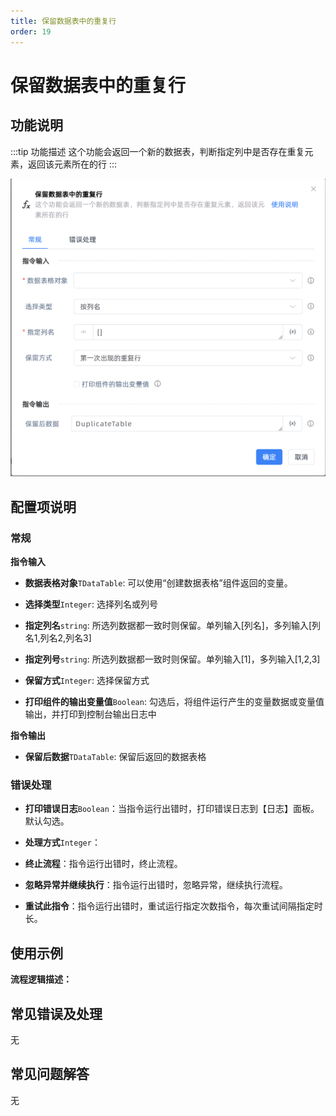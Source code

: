 ```yaml
---
title: 保留数据表中的重复行
order: 19
---
```


# 保留数据表中的重复行

## 功能说明

:::tip 功能描述
这个功能会返回一个新的数据表，判断指定列中是否存在重复元素，返回该元素所在的行
:::

![保留数据表中的重复行](../../../assets/保留数据表中的重复行_command.png)

## 配置项说明

### 常规

**指令输入**

- **数据表格对象**`TDataTable`: 可以使用“创建数据表格”组件返回的变量。

- **选择类型**`Integer`: 选择列名或列号

- **指定列名**`string`: 所选列数据都一致时则保留。单列输入[列名]，多列输入[列名1,列名2,列名3]

- **指定列号**`string`: 所选列数据都一致时则保留。单列输入[1]，多列输入[1,2,3]

- **保留方式**`Integer`: 选择保留方式

- **打印组件的输出变量值**`Boolean`: 勾选后，将组件运行产生的变量数据或变量值输出，并打印到控制台输出日志中


**指令输出**

- **保留后数据**`TDataTable`: 保留后返回的数据表格

### 错误处理

- **打印错误日志**`Boolean`：当指令运行出错时，打印错误日志到【日志】面板。默认勾选。

- **处理方式**`Integer`：

 - **终止流程**：指令运行出错时，终止流程。

 - **忽略异常并继续执行**：指令运行出错时，忽略异常，继续执行流程。

 - **重试此指令**：指令运行出错时，重试运行指定次数指令，每次重试间隔指定时长。

## 使用示例

**流程逻辑描述：** 

## 常见错误及处理

无

## 常见问题解答

无

